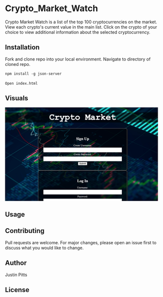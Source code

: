 # Crypto_Market_Watch

Crypto Market Watch is a list of the top 100 cryptocurrencies on the market. View each crypto's current
value in the main list. Click on the crypto of your choice to view additional information about the selected
cryptocurrency.

## Installation

Fork and clone repo into your local environment. Navigate to directory of cloned repo. 

```
npm install -g json-server 

Open index.html

```
## Visuals

<img src ="media/Screen Shot 2021-05-28 at 5.24.15 PM.png">

## Usage


## Contributing
Pull requests are welcome. For major changes, please open an issue first to discuss what you would like to change.

## Author

Justin Pitts

## License
